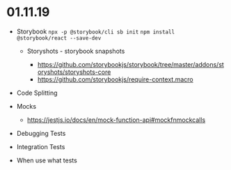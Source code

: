 # 01.11.19

* Storybook
    `npx -p @storybook/cli sb init`
    `npm install @storybook/react --save-dev`

    * Storyshots - storybook snapshots

        * https://github.com/storybookjs/storybook/tree/master/addons/storyshots/storyshots-core
        * https://github.com/storybookjs/require-context.macro

* Code Splitting
* Mocks
    * https://jestjs.io/docs/en/mock-function-api#mockfnmockcalls
* Debugging Tests
* Integration Tests
* When use what tests

